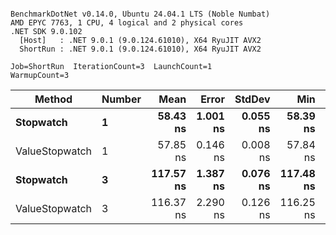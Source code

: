```

BenchmarkDotNet v0.14.0, Ubuntu 24.04.1 LTS (Noble Numbat)
AMD EPYC 7763, 1 CPU, 4 logical and 2 physical cores
.NET SDK 9.0.102
  [Host]   : .NET 9.0.1 (9.0.124.61010), X64 RyuJIT AVX2
  ShortRun : .NET 9.0.1 (9.0.124.61010), X64 RyuJIT AVX2

Job=ShortRun  IterationCount=3  LaunchCount=1  
WarmupCount=3  

```
| Method         | Number | Mean      | Error    | StdDev   | Min       | Max       | Allocated |
|--------------- |------- |----------:|---------:|---------:|----------:|----------:|----------:|
| **Stopwatch**      | **1**      |  **58.43 ns** | **1.001 ns** | **0.055 ns** |  **58.39 ns** |  **58.50 ns** |         **-** |
| ValueStopwatch | 1      |  57.85 ns | 0.146 ns | 0.008 ns |  57.84 ns |  57.86 ns |         - |
| **Stopwatch**      | **3**      | **117.57 ns** | **1.387 ns** | **0.076 ns** | **117.48 ns** | **117.63 ns** |         **-** |
| ValueStopwatch | 3      | 116.37 ns | 2.290 ns | 0.126 ns | 116.25 ns | 116.50 ns |         - |
